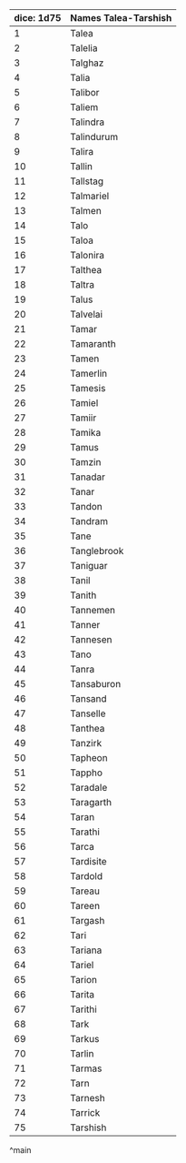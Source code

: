 | dice: 1d75 | Names Talea-Tarshish|
| ---- | ---- |
|1|Talea|
|2|Talelia|
|3|Talghaz|
|4|Talia|
|5|Talibor|
|6|Taliem|
|7|Talindra|
|8|Talindurum|
|9|Talira|
|10|Tallin|
|11|Tallstag|
|12|Talmariel|
|13|Talmen|
|14|Talo|
|15|Taloa|
|16|Talonira|
|17|Talthea|
|18|Taltra|
|19|Talus|
|20|Talvelai|
|21|Tamar|
|22|Tamaranth|
|23|Tamen|
|24|Tamerlin|
|25|Tamesis|
|26|Tamiel|
|27|Tamiir|
|28|Tamika|
|29|Tamus|
|30|Tamzin|
|31|Tanadar|
|32|Tanar|
|33|Tandon|
|34|Tandram|
|35|Tane|
|36|Tanglebrook|
|37|Taniguar|
|38|Tanil|
|39|Tanith|
|40|Tannemen|
|41|Tanner|
|42|Tannesen|
|43|Tano|
|44|Tanra|
|45|Tansaburon|
|46|Tansand|
|47|Tanselle|
|48|Tanthea|
|49|Tanzirk|
|50|Tapheon|
|51|Tappho|
|52|Taradale|
|53|Taragarth|
|54|Taran|
|55|Tarathi|
|56|Tarca|
|57|Tardisite|
|58|Tardold|
|59|Tareau|
|60|Tareen|
|61|Targash|
|62|Tari|
|63|Tariana|
|64|Tariel|
|65|Tarion|
|66|Tarita|
|67|Tarithi|
|68|Tark|
|69|Tarkus|
|70|Tarlin|
|71|Tarmas|
|72|Tarn|
|73|Tarnesh|
|74|Tarrick|
|75|Tarshish|
^main
